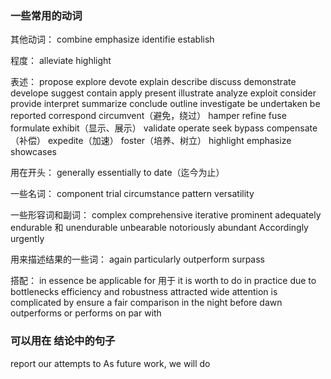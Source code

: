
### 一些常用的动词


其他动词：
combine
emphasize
identifie
establish


程度：
alleviate
highlight

表述：
propose
explore
devote
explain
describe
discuss
demonstrate
develope
suggest
contain
apply
present
illustrate
analyze
exploit
consider
provide
interpret
summarize
conclude
outline
investigate
be undertaken
be reported
correspond
circumvent（避免，绕过）
hamper
refine
fuse
formulate
exhibit（显示、展示）
validate
operate
seek
bypass
compensate（补偿）
expedite（加速）
foster（培养、树立）
highlight
emphasize
showcases

用在开头：
generally
essentially
to date（迄今为止）

一些名词：
component
trial
circumstance
pattern
versatility

一些形容词和副词：
complex
comprehensive
iterative
prominent
adequately
endurable 和 unendurable
unbearable
notoriously
abundant
Accordingly
urgently


用来描述结果的一些词：
again
particularly
outperform
surpass

搭配：
in essence
be applicable for 用于
it is worth to do
in practice
due to
bottlenecks efficiency and robustness
attracted wide attention
is complicated by
ensure a fair comparison
in the night before dawn
outperforms or performs on par with

### 可以用在 结论中的句子

report our attempts to
As future work, we will do

